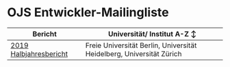# OJS Entwickler-Mailingliste

| Bericht | Universität/ Institut A-Z :arrow_up_down: |
| --- |  --- |
[2019 Halbjahresbericht](berichte/2019-02.md) | Freie Universität Berlin, Universität Heidelberg, Universität Zürich |


